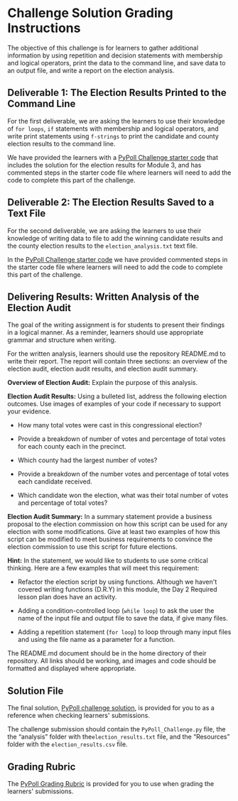 # Challenge Solution Grading Instructions

The objective of this challenge is for learners to gather additional information by using repetition and decision statements with membership and logical operators, print the data to the command line, and save data to an output file, and write a report on the election analysis.

## Deliverable 1: The Election Results Printed to the Command Line

For the first deliverable, we are asking the learners to use their knowledge of `for loops`, `if` statements with membership and logical operators, and write print statements using `f-strings` to print the candidate and county election results to the command line.

We have provided the learners with a [PyPoll Challenge starter code](../Resources/PyPoll_challenge_starter_code.py) that includes the solution for the election results for Module 3, and has commented steps in the starter code file where learners will need to add the code to complete this part of the challenge.

## Deliverable 2: The Election Results Saved to a Text File

For the second deliverable, we are asking the learners to use their knowledge of writing data to file to add the winning candidate results and the county election results to the `election_analysis.txt` text file.

In the [PyPoll Challenge starter code](../Resources/PyPoll_challenge_starter_code.py) we have provided commented steps in the starter code file where learners will need to add the code to complete this part of the challenge.

## Delivering Results: Written Analysis of the Election Audit

The goal of the writing assignment is for students to present their findings in a logical manner. As a reminder, learners should use appropriate grammar and structure when writing.

For the written analysis, learners should use the repository README.md to write their report. The report will contain three sections: an overview of the election audit, election audit results, and election audit summary.

**Overview of Election Audit:** Explain the purpose of this analysis.

**Election Audit Results:** Using a bulleted list, address the following election outcomes. Use images of examples of your code if necessary to support your evidence.

- How many total votes were cast in this congressional election?

- Provide a breakdown of number of votes and percentage of total votes for each county each in the precinct.
- Which county had the largest number of votes?

- Provide a breakdown of the number votes and percentage of total votes each candidate received.

- Which candidate won the election, what was their total number of votes and percentage of total votes?

**Election Audit Summary:** In a summary statement provide a business proposal to the election commission on how this script can be used for any election with some modifications. Give at least two examples of how this script can be modified to meet business requirements to convince the election commission to use this script for future elections.

**Hint:** In the statement, we would like to students to use some critical thinking. Here are a few examples that will meet this requirement:

* Refactor the election script by using functions.  Although we haven't covered writing functions (D.R.Y) in this module, the Day 2 Required lesson plan does have an activity.

* Adding a condition-controlled loop (`while loop`) to ask the user the name of the input file and output file to save the data, if give many files.

* Adding a repetition statement (`for loop`) to loop through many input files and using the file name as a parameter for a function.

The README.md document should be in the home directory of their repository. All links should be working, and images and code should be formatted and displayed where appropriate.

## Solution File

The final solution, [PyPoll challenge solution](PyPoll_challenge_solution.py), is provided for you to as a reference when checking learners' submissions.

The challenge submission should contain the `PyPoll_Challenge.py` file, the the “analysis” folder with the`election_results.txt` file, and the “Resources” folder with the `election_results.csv` file.

## Grading Rubric

The [PyPoll Grading Rubric](../Resources/PyPoll_Grading_Rubric.pdf) is provided for you to use when grading the learners' submissions.
